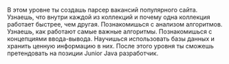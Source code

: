 В этом уровне ты создашь парсер вакансий популярного сайта. Узнаешь, что внутри каждой из коллекций и почему одна коллекция работает быстрее, чем другая. Познакомишься с анализом алгоритмов. Узнаешь, как работают самые важные алгоритмы. Познакомишься с концепциями ввода-вывода. Научишься использовать базы данных и хранить ценную информацию в них. После этого уровня ты сможешь претендовать на позиции Junior Java разработчик.